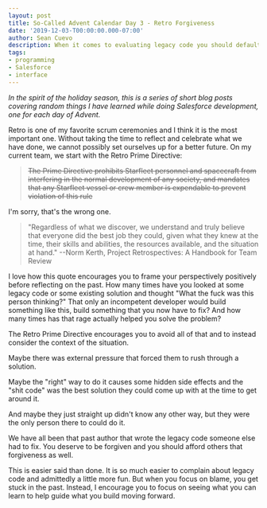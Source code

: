 ```yaml
---
layout: post
title: So-Called Advent Calendar Day 3 - Retro Forgiveness
date: '2019-12-03-T00:00:00.000-07:00'
author: Sean Cuevo
description: When it comes to evaluating legacy code you should default to forgiveness, even when it was written by you
tags:
- programming
- Salesforce
- interface
---
```


*In the spirit of the holiday season, this is a series of short blog posts covering random things I have learned while doing Salesforce development, one for each day of Advent.*

Retro is one of my favorite scrum ceremonies and I think it is the most important one. Without taking the time to reflect and celebrate what we have done, we cannot possibly set ourselves up for a better future. On my current team, we start with the Retro Prime Directive:

> ~~The Prime Directive prohibits Starfleet personnel and spacecraft from interfering in the normal development of any society, and mandates that any Starfleet vessel or crew member is expendable to prevent violation of this rule~~

I'm sorry, that's the wrong one.

> "Regardless of what we discover, we understand and truly believe that everyone did the best job they could, given what they knew at the time, their skills and abilities, the resources available, and the situation at hand."
--Norm Kerth, Project Retrospectives: A Handbook for Team Review

I love how this quote encourages you to frame your perspectively positively before reflecting on the past. How many times have you looked at some legacy code or some existing solution and thought "What the fuck was this person thinking?" That only an incompetent developer would build something like this, build something that you now have to fix? And how many times has that rage actually helped you solve the problem?

The Retro Prime Directive encourages you to avoid all of that and to instead consider the context of the situation.

Maybe there was external pressure that forced them to rush through a solution.

Maybe the "right" way to do it causes some hidden side effects and the "shit code" was the best solution they could come up with at the time to get around it.

And maybe they just straight up didn't know any other way, but they were the only person there to could do it.

We have all been that past author that wrote the legacy code someone else had to fix. You deserve to be forgiven and you should afford others that forgiveness as well.

This is easier said than done. It is so much easier to complain about legacy code and admittedly a little more fun. But when you focus on blame, you get stuck in the past. Instead, I encourage you to focus on seeing what you can learn to help guide what you build moving forward.